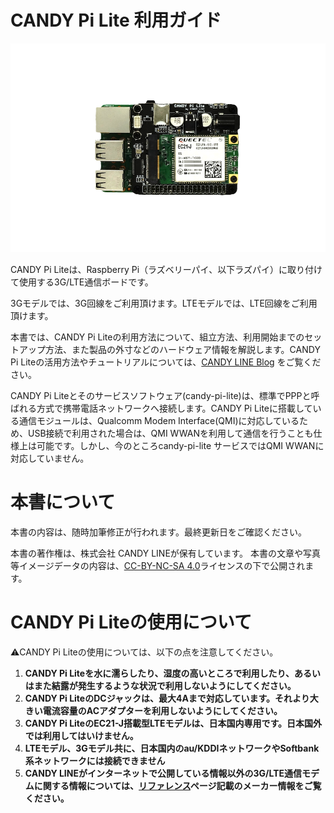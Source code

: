 # CANDY Pi Lite 利用ガイド

![CANDY Pi Lite with Raspberry Pi](/assets/candy-pi-lite-birdview-small.png)

CANDY Pi Liteは、Raspberry Pi（ラズベリーパイ、以下ラズパイ）に取り付けて使用する3G/LTE通信ボードです。

3Gモデルでは、3G回線をご利用頂けます。LTEモデルでは、LTE回線をご利用頂けます。

本書では、CANDY Pi Liteの利用方法について、組立方法、利用開始までのセットアップ方法、また製品の外寸などのハードウェア情報を解説します。CANDY Pi Liteの活用方法やチュートリアルについては、[CANDY LINE Blog](http://candy-line.tumblr.com/candy-pi-lite) をご覧ください。

CANDY Pi Liteとそのサービスソフトウェア(candy-pi-lite)は、標準でPPPと呼ばれる方式で携帯電話ネットワークへ接続します。CANDY Pi Liteに搭載している通信モジュールは、Qualcomm Modem Interface(QMI)に対応しているため、USB接続で利用された場合は、QMI WWANを利用して通信を行うことも仕様上は可能です。しかし、今のところcandy-pi-lite サービスではQMI WWANに対応していません。

# 本書について

本書の内容は、随時加筆修正が行われます。最終更新日をご確認ください。

本書の著作権は、株式会社 CANDY LINEが保有しています。
本書の文章や写真等イメージデータの内容は、[CC-BY-NC-SA 4.0](https://creativecommons.org/licenses/by-nc-sa/4.0/)ライセンスの下で公開されます。

# CANDY Pi Liteの使用について

⚠️CANDY Pi Liteの使用については、以下の点を注意してください。

1. **CANDY Pi Liteを水に濡らしたり、湿度の高いところで利用したり、あるいはまた結露が発生するような状況で利用しないようにしてください。**
1. **CANDY Pi LiteのDCジャックは、最大4Aまで対応しています。それより大きい電流容量のACアダプターを利用しないようにしてください。**
1. **CANDY Pi LiteのEC21-J搭載型LTEモデルは、日本国内専用です。日本国外では利用してはいけません。**
1. **LTEモデル、3Gモデル共に、日本国内のau/KDDIネットワークやSoftbank系ネットワークには接続できません**
1. **CANDY LINEがインターネットで公開している情報以外の3G/LTE通信モデムに関する情報については、[リファレンス](references.md)ページ記載のメーカー情報をご覧ください。**
